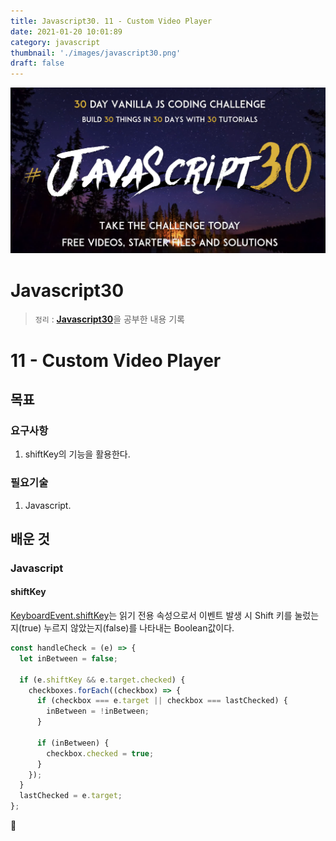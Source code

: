 ```yaml
---
title: Javascript30. 11 - Custom Video Player
date: 2021-01-20 10:01:89
category: javascript
thumbnail: './images/javascript30.png'
draft: false
---
```


![](./images/javascript30.png)

# Javascript30

> `정리` : [**Javascript30**](https://javascript30.com)을 공부한 내용 기록

# 11 - Custom Video Player

## 목표

### 요구사항

1. shiftKey의 기능을 활용한다.

### 필요기술

1. Javascript.

## 배운 것

### Javascript

#### shiftKey

[KeyboardEvent.shiftKey](https://developer.mozilla.org/en-US/docs/Web/API/KeyboardEvent/shiftKey)는 읽기 전용 속성으로서 이벤트 발생 시 Shift 키를 눌렀는지(true) 누르지 않았는지(false)를 나타내는 Boolean값이다.

```js
const handleCheck = (e) => {
  let inBetween = false;

  if (e.shiftKey && e.target.checked) {
    checkboxes.forEach((checkbox) => {
      if (checkbox === e.target || checkbox === lastChecked) {
        inBetween = !inBetween;
      }

      if (inBetween) {
        checkbox.checked = true;
      }
    });
  }
  lastChecked = e.target;
};
```

👋
